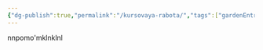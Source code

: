 ```yaml
---
{"dg-publish":true,"permalink":"/kursovaya-rabota/","tags":["gardenEntry"],"dgShowFileTree":true}
---
```


nnpomo'mklnklnl